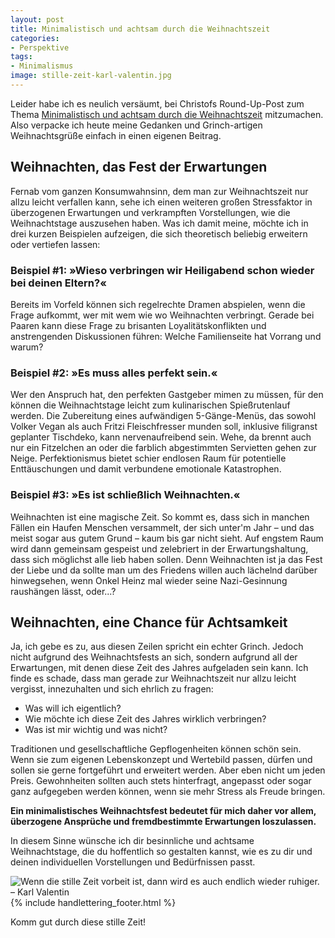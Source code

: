 ```yaml
---
layout: post
title: Minimalistisch und achtsam durch die Weihnachtszeit
categories:
- Perspektive
tags:
- Minimalismus
image: stille-zeit-karl-valentin.jpg
---
```


Leider habe ich es neulich versäumt, bei Christofs Round-Up-Post zum Thema
[Minimalistisch und achtsam durch die Weihnachtszeit](https://www.einfachbewusst.de/2019/11/weihnachtszeit-minimalistisch-achtsam/) mitzumachen. Also verpacke ich heute
meine Gedanken und Grinch-artigen Weihnachtsgrüße einfach in einen eigenen Beitrag.

## Weihnachten, das Fest der Erwartungen

Fernab vom ganzen Konsumwahnsinn, dem man zur Weihnachtszeit nur allzu leicht
verfallen kann, sehe ich einen weiteren großen Stressfaktor in überzogenen
Erwartungen und verkrampften Vorstellungen, wie die Weihnachtstage auszusehen
haben. Was ich damit meine, möchte ich in drei kurzen Beispielen aufzeigen, die
sich theoretisch beliebig erweitern oder vertiefen lassen:

### Beispiel #1: »Wieso verbringen wir Heiligabend schon wieder bei deinen Eltern?«

Bereits im Vorfeld können sich regelrechte Dramen abspielen, wenn die Frage
aufkommt, wer mit wem wie wo Weihnachten verbringt. Gerade bei Paaren kann diese
Frage zu brisanten Loyalitätskonflikten und anstrengenden Diskussionen führen:
Welche Familienseite hat Vorrang und warum?

### Beispiel #2: »Es muss alles perfekt sein.«

Wer den Anspruch hat, den perfekten Gastgeber mimen zu müssen, für den können
die Weihnachtstage leicht zum kulinarischen Spießrutenlauf werden. Die
Zubereitung eines aufwändigen 5-Gänge-Menüs, das sowohl Volker Vegan als auch
Fritzi Fleischfresser munden soll, inklusive filigranst geplanter Tischdeko,
kann nervenaufreibend sein. Wehe, da brennt auch nur ein Fitzelchen an oder die
farblich abgestimmten Servietten gehen zur Neige. Perfektionismus bietet schier
endlosen Raum für potentielle Enttäuschungen und damit verbundene emotionale
Katastrophen.

### Beispiel #3: »Es ist schließlich Weihnachten.«

Weihnachten ist eine magische Zeit. So kommt es, dass sich in manchen Fällen ein
Haufen Menschen versammelt, der sich unter'm Jahr – und das meist sogar aus
gutem Grund – kaum bis gar nicht sieht. Auf engstem Raum wird dann gemeinsam
gespeist und zelebriert in der Erwartungshaltung, dass sich möglichst alle lieb
haben sollen. Denn Weihnachten ist ja das Fest der Liebe und da sollte man um
des Friedens willen auch lächelnd darüber hinwegsehen, wenn Onkel Heinz mal
wieder seine Nazi-Gesinnung raushängen lässt, oder...?

## Weihnachten, eine Chance für Achtsamkeit

Ja, ich gebe es zu, aus diesen Zeilen spricht ein echter Grinch. Jedoch nicht
aufgrund des Weihnachtsfests an sich, sondern aufgrund all der Erwartungen, mit
denen diese Zeit des Jahres aufgeladen sein kann. Ich finde es schade, dass man
gerade zur Weihnachtszeit nur allzu leicht vergisst, innezuhalten und sich
ehrlich zu fragen:

* Was will ich eigentlich?
* Wie möchte ich diese Zeit des Jahres wirklich verbringen?
* Was ist mir wichtig und was nicht?

Traditionen und gesellschaftliche Gepflogenheiten können schön sein. Wenn sie
zum eigenen Lebenskonzept und Wertebild passen, dürfen und sollen sie gerne
fortgeführt und erweitert werden. Aber eben nicht um jeden Preis. Gewohnheiten
sollten auch stets hinterfragt, angepasst oder sogar ganz aufgegeben werden
können, wenn sie mehr Stress als Freude bringen.

**Ein minimalistisches Weihnachtsfest bedeutet für mich daher vor allem,
überzogene Ansprüche und fremdbestimmte Erwartungen loszulassen.**

In diesem Sinne wünsche ich dir besinnliche und achtsame Weihnachtstage, die du
hoffentlich so gestalten kannst, wie es zu dir und deinen individuellen
Vorstellungen und Bedürfnissen passt.

![Wenn die stille Zeit vorbeit ist, dann wird es auch endlich wieder ruhiger. – Karl Valentin]({{site.baseurl}}/assets/img/posts/stille-zeit-karl-valentin.jpg)
{% include handlettering_footer.html %}

Komm gut durch diese stille Zeit!

